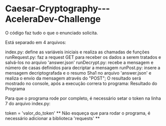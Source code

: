# Caesar-Cryptography---AceleraDev-Challenge
O código faz tudo o que o enunciado solicita.

Está separado em 4 arquivos:

index.py: define as variáveis iniciais e realiza as chamadas de funções
runRequest.py: faz a request GET para receber os dados a serem tratados e salvá-los no arquivo 'answer.json'
runDecrypt.py: recebe a mensagem e número de casas definidos para decriptar a mensagem
runPost.py: insere a mensagem decriptografada e o resumo Sha1 no arquivo 'answer.json' e realiza o envio da mensagem através do "POST";
O resultado será mostrado no console, após a execução correra to programa: Resultado do Programa

Para que o programa rode por completo, é necessário setar o token na linha 7 do arquivo index.py:

token =  'valor_do_token'
** Não esqueça que para rodar o programa, é necessário adicionar a biblioteca 'requests' **
